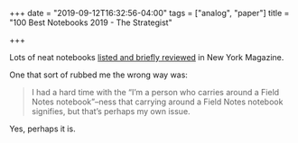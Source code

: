 +++
date = "2019-09-12T16:32:56-04:00"
tags = ["analog", "paper"]
title = "100 Best Notebooks 2019 - The Strategist"

+++

Lots of neat notebooks [listed and briefly reviewed](http://nymag.com/strategist/article/best-notebooks-and-notepads.html) in New York Magazine.

One that sort of rubbed me the wrong way was:

> I had a hard time with the “I’m a person who carries around a Field Notes notebook”–ness that carrying around a Field Notes notebook signifies, but that’s perhaps my own issue.

Yes, perhaps it is.
